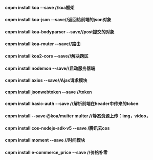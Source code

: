 <!-- 本机要安装node -->

#### cnpm install koa --save //koa框架
#### cnpm install koa-json --save//返回给前端的json对象
#### cnpm install koa-bodyparser --save//post提交的对象
#### cnpm install koa-router --save//路由
#### cnpm install koa2-cors --save//解决跨区
#### cnpm install nodemon --save//启动服务器端
#### cnpm install axios --save//Ajax请求模块
#### cnpm install jsonwebtoken --save //token
#### cnpm install basic-auth --save //解析前端在header中传来的token
#### cnpm install --save @koa/multer multer //静态资源上传：img，video，
#### cnpm install cos-nodejs-sdk-v5 --save /腾讯云cos
#### cnpm install moment --save  //时间模块
#### cnpm install e-commerce_price --save //价格补零